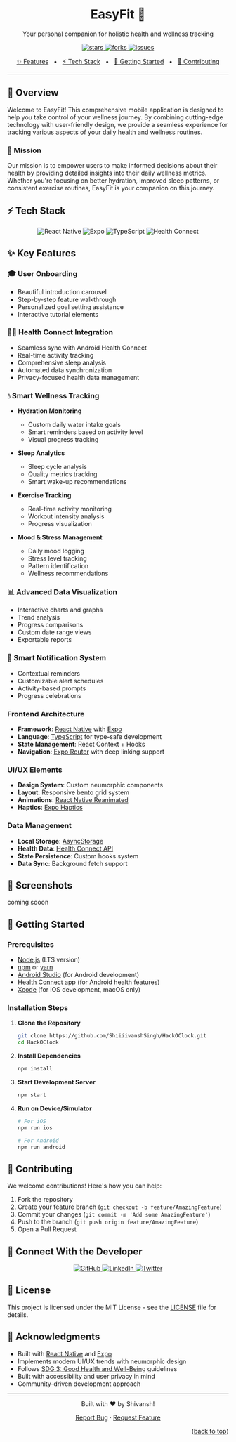 <a name="readme-top"></a>

<div align="center">
  <h1>EasyFit 🌟</h1>
  
  <p>Your personal companion for holistic health and wellness tracking</p>

  <a href="https://github.com/ShiiiivanshSingh/HackOClock/stargazers">
    <img src="https://img.shields.io/badge/Stars-0-green?style=for-the-badge&color=4CAF50" alt="stars" />
  </a>
  <a href="https://github.com/ShiiiivanshSingh/HackOClock/network/members">
    <img src="https://img.shields.io/badge/Forks-0-green?style=for-the-badge&color=4CAF50" alt="forks" />
  </a>
  <a href="https://github.com/ShiiiivanshSingh/HackOClock/issues">
    <img src="https://img.shields.io/badge/Issues-0-green?style=for-the-badge&color=4CAF50" alt="issues" />
  </a>
  
  <p align="center">
    <a href="#-key-features">✨ Features</a> &nbsp;&nbsp;•&nbsp;&nbsp;
    <a href="#-tech-stack">⚡ Tech Stack</a> &nbsp;&nbsp;•&nbsp;&nbsp;
    <a href="#-getting-started">🚀 Getting Started</a> &nbsp;&nbsp;•&nbsp;&nbsp;
    <a href="#-contributing">🤝 Contributing</a>
  </p>
  <hr>
</div>

<a name="overview"></a>
## 🌈 Overview

Welcome to EasyFit! This comprehensive mobile application is designed to help you take control of your wellness journey. By combining cutting-edge technology with user-friendly design, we provide a seamless experience for tracking various aspects of your daily health and wellness routines.

<a name="mission"></a>
### 🎯 Mission
Our mission is to empower users to make informed decisions about their health by providing detailed insights into their daily wellness metrics. Whether you're focusing on better hydration, improved sleep patterns, or consistent exercise routines, EasyFit is your companion on this journey.


<a name="tech-stack"></a>
## ⚡ Tech Stack

<div align="center">
  <img src="https://img.shields.io/badge/React_Native-61DAFB?style=for-the-badge&logo=react&logoColor=black" alt="React Native">
  <img src="https://img.shields.io/badge/Expo-000020?style=for-the-badge&logo=expo&logoColor=white" alt="Expo">
  <img src="https://img.shields.io/badge/TypeScript-3178C6?style=for-the-badge&logo=typescript&logoColor=white" alt="TypeScript">
  <img src="https://img.shields.io/badge/Health_Connect-4CAF50?style=for-the-badge&logo=android&logoColor=white" alt="Health Connect">
</div>


<a name="key-features"></a>
## ✨ Key Features

<a name="onboarding"></a>
### 🎓 User Onboarding
* Beautiful introduction carousel
* Step-by-step feature walkthrough
* Personalized goal setting assistance
* Interactive tutorial elements

<a name="health-connect"></a>
### 🏃‍♂️ Health Connect Integration
* Seamless sync with Android Health Connect
* Real-time activity tracking
* Comprehensive sleep analysis
* Automated data synchronization
* Privacy-focused health data management

<a name="wellness-tracking"></a>
### 💧 Smart Wellness Tracking
* **Hydration Monitoring**
  * Custom daily water intake goals
  * Smart reminders based on activity level
  * Visual progress tracking
  
* **Sleep Analytics**
  * Sleep cycle analysis
  * Quality metrics tracking
  * Smart wake-up recommendations
  
* **Exercise Tracking**
  * Real-time activity monitoring
  * Workout intensity analysis
  * Progress visualization
  
* **Mood & Stress Management**
  * Daily mood logging
  * Stress level tracking
  * Pattern identification
  * Wellness recommendations

<a name="data-visualization"></a>
### 📊 Advanced Data Visualization
* Interactive charts and graphs
* Trend analysis
* Progress comparisons
* Custom date range views
* Exportable reports

<a name="notifications"></a>
### 🔔 Smart Notification System
* Contextual reminders
* Customizable alert schedules
* Activity-based prompts
* Progress celebrations



<a name="architecture"></a>
### Frontend Architecture
* **Framework**: [React Native](https://reactnative.dev/) with [Expo](https://expo.dev/)
* **Language**: [TypeScript](https://www.typescriptlang.org/) for type-safe development
* **State Management**: React Context + Hooks
* **Navigation**: [Expo Router](https://expo.github.io/router/docs/) with deep linking support

<a name="ui-ux"></a>
### UI/UX Elements
* **Design System**: Custom neumorphic components
* **Layout**: Responsive bento grid system
* **Animations**: [React Native Reanimated](https://docs.swmansion.com/react-native-reanimated/)
* **Haptics**: [Expo Haptics](https://docs.expo.dev/versions/latest/sdk/haptics/)

<a name="data-management"></a>
### Data Management
* **Local Storage**: [AsyncStorage](https://react-native-async-storage.github.io/async-storage/)
* **Health Data**: [Health Connect API](https://developer.android.com/health-connect)
* **State Persistence**: Custom hooks system
* **Data Sync**: Background fetch support

<a name="screenshots"></a>
## 📱 Screenshots
 coming sooon
<!-- ![App Screenshots](./screenshots.png) -->

<a name="getting-started"></a>
## 🚀 Getting Started

<a name="prerequisites"></a>
### Prerequisites
* [Node.js](https://nodejs.org/) (LTS version)
* [npm](https://www.npmjs.com/) or [yarn](https://yarnpkg.com/)
* [Android Studio](https://developer.android.com/studio) (for Android development)
* [Health Connect app](https://play.google.com/store/apps/details?id=com.google.android.apps.healthdata) (for Android health features)
* [Xcode](https://developer.apple.com/xcode/) (for iOS development, macOS only)

<a name="installation"></a>
### Installation Steps

1. **Clone the Repository**
   ```bash
   git clone https://github.com/ShiiiivanshSingh/HackOClock.git
   cd HackOClock
   ```

2. **Install Dependencies**
   ```bash
   npm install
   ```

3. **Start Development Server**
   ```bash
   npm start
   ```

4. **Run on Device/Simulator**
   ```bash
   # For iOS
   npm run ios
   
   # For Android
   npm run android
   ```

<a name="contributing"></a>
## 🤝 Contributing

We welcome contributions! Here's how you can help:

1. Fork the repository
2. Create your feature branch (`git checkout -b feature/AmazingFeature`)
3. Commit your changes (`git commit -m 'Add some AmazingFeature'`)
4. Push to the branch (`git push origin feature/AmazingFeature`)
5. Open a Pull Request

<a name="developer"></a>
## 🔗 Connect With the Developer

<div align="center">
  <a href="https://github.com/ShiiiivanshSingh">
    <img src="https://img.shields.io/badge/GitHub-100000?style=for-the-badge&logo=github&logoColor=white" alt="GitHub">
  </a>
  <a href="https://www.linkedin.com/in/shivansh-pratap-singh-23b3b92b1">
    <img src="https://img.shields.io/badge/LinkedIn-0077B5?style=for-the-badge&logo=linkedin&logoColor=white" alt="LinkedIn">
  </a>
  <a href="https://x.com/de_mirage_fan">
    <img src="https://img.shields.io/badge/Twitter-1DA1F2?style=for-the-badge&logo=twitter&logoColor=white" alt="Twitter">
  </a>
</div>

<a name="license"></a>
## 📄 License

This project is licensed under the MIT License - see the [LICENSE](LICENSE) file for details.

<a name="acknowledgments"></a>
## 🙏 Acknowledgments

* Built with [React Native](https://reactnative.dev/) and [Expo](https://expo.dev/)
* Implements modern UI/UX trends with neumorphic design
* Follows [SDG 3: Good Health and Well-Being](https://sdgs.un.org/goals/goal3) guidelines
* Built with accessibility and user privacy in mind
* Community-driven development approach

---

<div align="center">
  <p>Built with ♥️ by Shivansh!</p>
  <p>
    <a href="https://github.com/ShiiiivanshSingh/HackOClock/issues">Report Bug</a>
    ·
    <a href="https://github.com/ShiiiivanshSingh/HackOClock/issues">Request Feature</a>
  </p>
</div>

<p align="right">(<a href="#readme-top">back to top</a>)</p>
